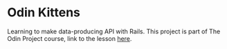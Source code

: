 # Odin Kittens

Learning to make data-producing API with Rails.
This project is part of The Odin Project course, link to the lesson [here](https://www.theodinproject.com/lessons/ruby-on-rails-kittens-api).
